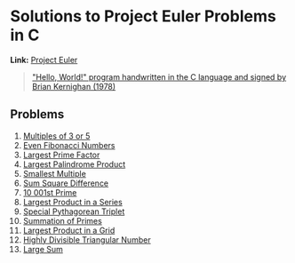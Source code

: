 # Solutions to Project Euler Problems in C

**Link:** [Project Euler](https://projecteuler.net/about)

> ["Hello, World!" program handwritten in the C language and signed by Brian Kernighan (1978)](https://en.wikipedia.org/wiki/%22Hello,_World!%22_program#/media/File:Hello_World_Brian_Kernighan_1978.jpg)

## Problems

1. [Multiples of 3 or 5](https://projecteuler.net/problem=1)  
2. [Even Fibonacci Numbers](https://projecteuler.net/problem=2)  
3. [Largest Prime Factor](https://projecteuler.net/problem=3)  
4. [Largest Palindrome Product](https://projecteuler.net/problem=4)  
5. [Smallest Multiple](https://projecteuler.net/problem=5)  
6. [Sum Square Difference](https://projecteuler.net/problem=6)  
7. [10 001st Prime](https://projecteuler.net/problem=7)  
8. [Largest Product in a Series](https://projecteuler.net/problem=8)
9. [Special Pythagorean Triplet](https://projecteuler.net/problem=9)
10. [Summation of Primes](https://projecteuler.net/problem=10) 
11. [Largest Product in a Grid](https://projecteuler.net/problem=11)  
12. [Highly Divisible Triangular Number](https://projecteuler.net/problem=12)  
13. [Large Sum](https://projecteuler.net/problem=13)
